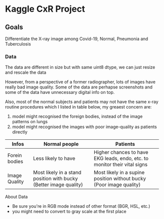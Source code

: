 # Kaggle CxR Project

## Goals
<p>Differentiate the X-ray image among Covid-19, Normal, Pneumonia and Tuberculosis</p>

### Data

<p>The data are different in size but with same uint8 dtype, we can just resize and rescale the data</p>

<p>However, from a perspective of a former radiographer, lots of images have really bad image quality.
Some of the data are perhapse screenshots and some of the data have unnecessary digital info on top.</p>
<p>Also, most of the normal subjects and patients may not have the same x-ray routine procedures which I listed in table below, my greaest concern are:</p>
<ol>
   <li> model might recognised the foreign bodies, instead of the image patterns on lungs </li>
   <li> model might recognised the images with poor image-quality as patients directly</li>
</ol>

Infos   | Normal people | Patients
---|---|---
Forein bodies | Less likely to have | Higher chances to have EKG leads, endo, etc. to monitor their vital signs
Image Quality | Most likely in a stand position with bucky (Better image quality) | Most likely in a supine position without bucky (Poor image quality)

<p>About Data</p>
<ul>
   <li> Be sure you're in RGB mode instead of other format (BGR, HSL, etc.) </li>
   <li> you might need to convert to gray scale at the first place </li>
</ul>
